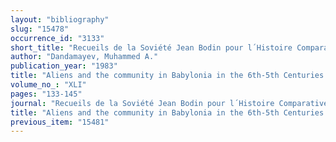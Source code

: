 ```yaml
---
layout: "bibliography"
slug: "15478"
occurrence_id: "3133"
short_title: "Recueils de la Soviété Jean Bodin pour l´Histoire Comparative des Institutions, XLI (1983), 133-145"
author: "Dandamayev, Muhammed A."
publication_year: "1983"
title: "Aliens and the community in Babylonia in the 6th-5th Centuries B.C. Les communautés rurales. Deuxième partie: Antiquité"
volume_no_: "XLI"
pages: "133-145"
journal: "Recueils de la Soviété Jean Bodin pour l´Histoire Comparative des Institutions"
title: "Aliens and the community in Babylonia in the 6th-5th Centuries B.C. Les communautés rurales. Deuxième partie: Antiquité"
previous_item: "15481"
---
```

